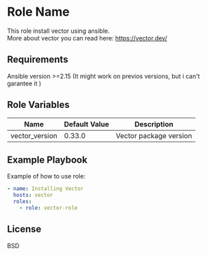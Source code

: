 Role Name
=========

This role install vector using ansible. <br>
More about vector you can read here: https://vector.dev/

Requirements
------------

Ansible version >=2.15 (It might work on previos versions, but i can't garantee it )

Role Variables
--------------

| Name           | Default Value | Description            |
| -------------- | ------------- | ---------------------- |
| vector_version | 0.33.0        | Vector package version |


Example Playbook
----------------

Example of how to use role:

```yml
- name: Installing Vector
  hosts: vector
  roles:
    - role: vector-role   
```

License
-------

BSD
